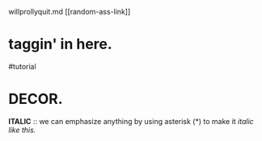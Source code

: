 willprollyquit.md
 [[random-ass-link]] 


taggin' in here. 
=====

 #tutorial

DECOR. 
====

**ITALIC**  :: we can emphasize anything by using asterisk (\*) to make it *italic like this.* 

